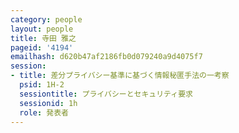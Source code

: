 ```yaml
---
category: people
layout: people
title: 寺田 雅之
pageid: '4194'
emailhash: d620b47af2186fb0d079240a9d4075f7
session:
- title: 差分プライバシー基準に基づく情報秘匿手法の一考察
  psid: 1H-2
  sessiontitle: プライバシーとセキュリティ要求
  sessionid: 1h
  role: 発表者
---
```

